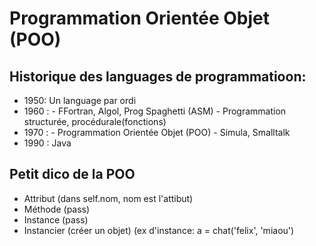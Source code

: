 # Programmation Orientée Objet (POO)

## Historique des languages de programmatioon:
* 1950: Un language par ordi
* 1960 : - FFortran, Algol, Prog Spaghetti (ASM) - Programmation structurée, procédurale(fonctions)
* 1970 : - Programmation Orientée Objet (POO) - Simula, Smalltalk
* 1990 : Java

## Petit dico de la POO
* Attribut (dans self.nom, nom est l'attibut)
* Méthode (pass)
* Instance (pass)
* Instancier (créer un objet) (ex d'instance: a = chat('felix', 'miaou')
